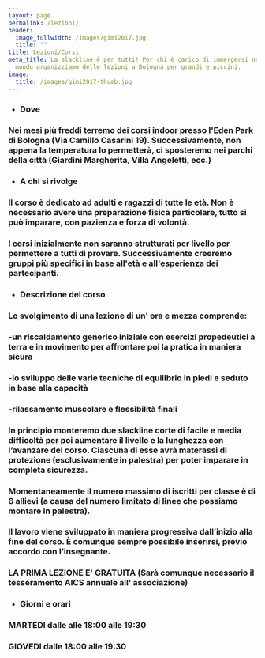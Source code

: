 ```yaml
---
layout: page
permalink: /lezioni/
header:
  image_fullwidth: /images/gimi2017.jpg
  title: ""
title: Lezioni/Corsi
meta_title: La slackline è per tutti! Per chi è carico di immergersi nel nostro
  mondo organizziamo delle lezioni a Bologna per grandi e piccini.
image:
  title: /images/gimi2017-thumb.jpg
---
```

* ### Dove

### Nei mesi più freddi terremo dei corsi indoor presso l'Eden Park di Bologna (Via Camillo Casarini 19). Successivamente, non appena la temperatura lo permetterà, ci sposteremo nei parchi della città (Giardini Margherita, Villa Angeletti, ecc.)



* ### A chi si rivolge

### Il corso è dedicato ad adulti e ragazzi di tutte le età. Non è necessario avere una preparazione fisica particolare, tutto si può imparare, con pazienza e forza di volontà.

### I corsi inizialmente non saranno strutturati per livello per permettere a tutti di provare. Successivamente creeremo gruppi più specifici in base all'età e all'esperienza dei partecipanti.

* ### Descrizione del corso 

### Lo svolgimento di una lezione di un' ora e mezza comprende: 

### \-un riscaldamento generico iniziale con esercizi propedeutici a terra e in movimento per affrontare poi la pratica in maniera sicura

### \-lo sviluppo delle varie tecniche di equilibrio in piedi e seduto in base alla capacità 

### \-rilassamento muscolare e flessibilità finali

### In principio monteremo due slackline corte di facile e media difficoltà per poi aumentare il livello e la lunghezza con l’avanzare del corso. Ciascuna di esse avrà materassi di protezione (esclusivamente in palestra) per poter imparare in completa sicurezza.

### Momentaneamente il numero massimo di iscritti per classe è di 6 allievi (a causa del numero limitato di linee che possiamo montare in palestra).

### Il lavoro viene sviluppato in maniera progressiva dall’inizio alla fine del corso. È comunque sempre possibile inserirsi, previo accordo con l’insegnante.

### LA PRIMA LEZIONE E' GRATUITA (Sarà comunque necessario il tesseramento AICS annuale all' associazione)

* ### Giorni e orari

### MARTEDI dalle alle 18:00 alle 19:30

### GIOVEDI dalle 18:00 alle 19:30